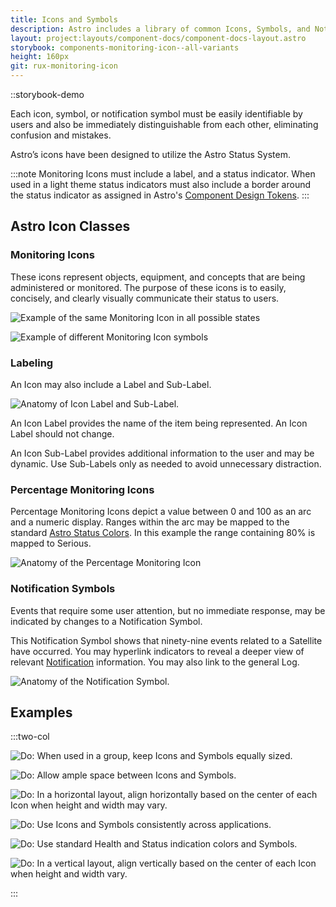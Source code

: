 ```yaml
---
title: Icons and Symbols
description: Astro includes a library of common Icons, Symbols, and Notification Symbols. Persistent use of these will help ensure users are presented with consistent and meaningful information across applications.
layout: project:layouts/component-docs/component-docs-layout.astro
storybook: components-monitoring-icon--all-variants
height: 160px
git: rux-monitoring-icon
---
```


::storybook-demo

<!-- Astro includes a library of common Icons, Symbols, and Notification Symbols. Persistent use of these will help ensure users are presented with consistent and meaningful information across applications. -->

Each icon, symbol, or notification symbol must be easily identifiable by users and also be immediately distinguishable from each other, eliminating confusion and mistakes.

Astro’s icons have been designed to utilize the Astro Status System.

:::note
Monitoring Icons must include a label, and a status indicator. When used in a light theme status indicators must also include a border around the status indicator as assigned in Astro's [Component Design Tokens](design-tokens/component).
:::

## Astro Icon Classes

### Monitoring Icons

These icons represent objects, equipment, and concepts that are being administered or monitored. The purpose of these icons is to easily, concisely, and clearly visually communicate their status to users.

![Example of the same Monitoring Icon in all possible states](/img/components/icons-monitoring-1.png "Example of the same monitoring icon in all possible states")

![Example of different Monitoring Icon symbols](/img/components/icons-monitoring-2.png "Example of different monitoring icon symbols")

### Labeling

An Icon may also include a Label and Sub-Label.

![Anatomy of Icon Label and Sub-Label.](/img/components/icons-labeling.png "Anatomy of Icon Label and Sub-Label.")

An Icon Label provides the name of the item being represented. An Icon Label should not change.

An Icon Sub-Label provides additional information to the user and may be dynamic. Use Sub-Labels only as needed to avoid unnecessary distraction.

### Percentage Monitoring Icons

Percentage Monitoring Icons depict a value between 0 and 100 as an arc and a numeric display. Ranges within the arc may be mapped to the standard [Astro Status Colors](/patterns/status-system). In this example the range containing 80% is mapped to Serious.

![Anatomy of the Percentage Monitoring Icon](/img/components/percentage-monitoring-graphic.png "Anatomy of the Percentage Monitoring Icon")

### Notification Symbols

Events that require some user attention, but no immediate response, may be indicated by changes to a Notification Symbol.

This Notification Symbol shows that ninety-nine events related to a Satellite have occurred. You may hyperlink indicators to reveal a deeper view of relevant [Notification](/patterns/notifications) information. You may also link to the general Log.

![Anatomy of the Notification Symbol.](/img/components/notifications-symbol.png "Anatomy of the Notification Symbol.")

## Examples

:::two-col

![Do: When used in a group, keep Icons and Symbols equally sized.](/img/components/icons-do-1.png "Do: When used in a group, keep Icons and Symbols equally sized.")

![Do: Allow ample space between Icons and Symbols.](/img/components/icons-do-2.png "Do: Allow ample space between Icons and Symbols.")

![Do: In a horizontal layout, align horizontally based on the center of each Icon when height and width may vary.](/img/components/icons-do-3.png "Do: In a horizontal layout, align horizontally based on the center of each Icon when height and width may vary.")

![Do: Use Icons and Symbols consistently across applications.](/img/components/icons-do-4.png "Do: Use Icons and Symbols consistently across applications.")

![Do: Use standard Health and Status indication colors and Symbols.](/img/components/icons-do-5.png "Do: Use standard Health and Status indication colors and Symbols.")

![Do: In a vertical layout, align vertically based on the center of each Icon when height and width vary.](/img/components/icons-do-6.png "Do: In a vertical layout, align vertically based on the center of each Icon when height and width vary.")

:::
